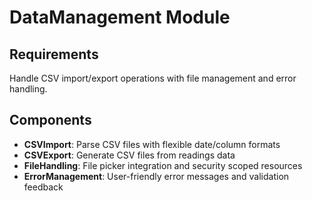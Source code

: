 # DataManagement Module

## Requirements
Handle CSV import/export operations with file management and error handling.

## Components
- **CSVImport**: Parse CSV files with flexible date/column formats
- **CSVExport**: Generate CSV files from readings data
- **FileHandling**: File picker integration and security scoped resources
- **ErrorManagement**: User-friendly error messages and validation feedback
